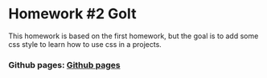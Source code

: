 # Homework #2 GoIt
This homework is based on the first homework, but the goal is to add some css style to learn how to use css in a projects.
### Github pages: [Github pages](https://skyzary.github.io/goit-markup-hw-02/)
